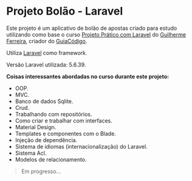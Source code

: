 # Projeto Bolão - Laravel

Este projeto é um aplicativo de bolão de apostas criado para estudo utilizando como base o curso [Projeto Prático com Laravel](https://www.udemy.com/projeto-pratico-com-laravel) do [Guilherme Ferreira](https://www.udemy.com/user/guilherme-ferreira-4/), criador do [GuiaCódigo](https://www.guiacodigo.com/).

Utiliza [Laravel](https://laravel.com/) como framework.

Versão Laravel utilizada: 5.6.39.

**Coisas interessantes abordadas no curso durante este projeto:**
- OOP.
- MVC.
- Banco de dados Sqlite.
- Crud.
- Trabalhando com repositórios.
- Como criar e trabalhar com interfaces.
- Material Design.
- Templates e componentes com o Blade.
- Injeção de dependência.
- Sistema de idiomas (internacionalização) do Laravel.
- Sistema Acl.
- Modelos de relacionamento.

> Em progresso...